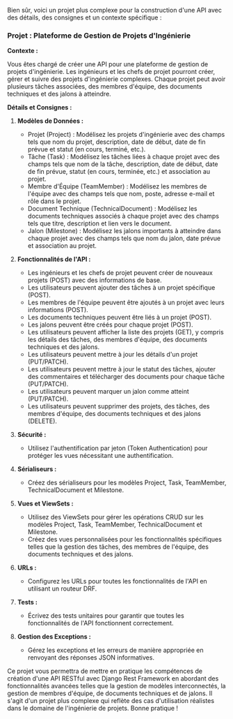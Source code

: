 Bien sûr, voici un projet plus complexe pour la construction d'une API avec des détails, des consignes et un contexte spécifique :

### Projet : Plateforme de Gestion de Projets d'Ingénierie

**Contexte :**

Vous êtes chargé de créer une API pour une plateforme de gestion de projets d'ingénierie. Les ingénieurs et les chefs de projet pourront créer, gérer et suivre des projets d'ingénierie complexes. Chaque projet peut avoir plusieurs tâches associées, des membres d'équipe, des documents techniques et des jalons à atteindre.

**Détails et Consignes :**

1. **Modèles de Données :**

   - Projet (Project) : Modélisez les projets d'ingénierie avec des champs tels que nom du projet, description, date de début, date de fin prévue et statut (en cours, terminé, etc.).
   - Tâche (Task) : Modélisez les tâches liées à chaque projet avec des champs tels que nom de la tâche, description, date de début, date de fin prévue, statut (en cours, terminée, etc.) et association au projet.
   - Membre d'Équipe (TeamMember) : Modélisez les membres de l'équipe avec des champs tels que nom, poste, adresse e-mail et rôle dans le projet.
   - Document Technique (TechnicalDocument) : Modélisez les documents techniques associés à chaque projet avec des champs tels que titre, description et lien vers le document.
   - Jalon (Milestone) : Modélisez les jalons importants à atteindre dans chaque projet avec des champs tels que nom du jalon, date prévue et association au projet.

2. **Fonctionnalités de l'API :**

   - Les ingénieurs et les chefs de projet peuvent créer de nouveaux projets (POST) avec des informations de base.
   - Les utilisateurs peuvent ajouter des tâches à un projet spécifique (POST).
   - Les membres de l'équipe peuvent être ajoutés à un projet avec leurs informations (POST).
   - Les documents techniques peuvent être liés à un projet (POST).
   - Les jalons peuvent être créés pour chaque projet (POST).
   - Les utilisateurs peuvent afficher la liste des projets (GET), y compris les détails des tâches, des membres d'équipe, des documents techniques et des jalons.
   - Les utilisateurs peuvent mettre à jour les détails d'un projet (PUT/PATCH).
   - Les utilisateurs peuvent mettre à jour le statut des tâches, ajouter des commentaires et télécharger des documents pour chaque tâche (PUT/PATCH).
   - Les utilisateurs peuvent marquer un jalon comme atteint (PUT/PATCH).
   - Les utilisateurs peuvent supprimer des projets, des tâches, des membres d'équipe, des documents techniques et des jalons (DELETE).

3. **Sécurité :**

   - Utilisez l'authentification par jeton (Token Authentication) pour protéger les vues nécessitant une authentification.

4. **Sérialiseurs :**

   - Créez des sérialiseurs pour les modèles Project, Task, TeamMember, TechnicalDocument et Milestone.

5. **Vues et ViewSets :**

   - Utilisez des ViewSets pour gérer les opérations CRUD sur les modèles Project, Task, TeamMember, TechnicalDocument et Milestone.
   - Créez des vues personnalisées pour les fonctionnalités spécifiques telles que la gestion des tâches, des membres de l'équipe, des documents techniques et des jalons.

6. **URLs :**

   - Configurez les URLs pour toutes les fonctionnalités de l'API en utilisant un routeur DRF.

7. **Tests :**

   - Écrivez des tests unitaires pour garantir que toutes les fonctionnalités de l'API fonctionnent correctement.

8. **Gestion des Exceptions :**

   - Gérez les exceptions et les erreurs de manière appropriée en renvoyant des réponses JSON informatives.

Ce projet vous permettra de mettre en pratique les compétences de création d'une API RESTful avec Django Rest Framework en abordant des fonctionnalités avancées telles que la gestion de modèles interconnectés, la gestion de membres d'équipe, de documents techniques et de jalons. Il s'agit d'un projet plus complexe qui reflète des cas d'utilisation réalistes dans le domaine de l'ingénierie de projets. Bonne pratique !